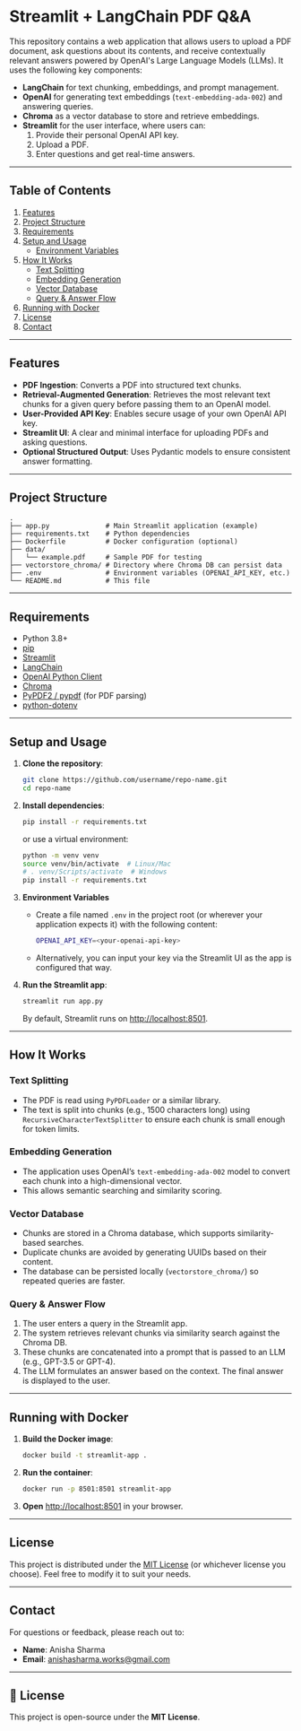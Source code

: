 
# Streamlit + LangChain PDF Q&A

This repository contains a web application that allows users to upload a PDF document, ask questions about its contents, and receive contextually relevant answers powered by OpenAI's Large Language Models (LLMs). It uses the following key components:

- **LangChain** for text chunking, embeddings, and prompt management.
- **OpenAI** for generating text embeddings (`text-embedding-ada-002`) and answering queries.
- **Chroma** as a vector database to store and retrieve embeddings.
- **Streamlit** for the user interface, where users can:
  1. Provide their personal OpenAI API key.
  2. Upload a PDF.
  3. Enter questions and get real-time answers.

---

## Table of Contents
1. [Features](#features)
2. [Project Structure](#project-structure)
3. [Requirements](#requirements)
4. [Setup and Usage](#setup-and-usage)
    - [Environment Variables](#environment-variables)
5. [How It Works](#how-it-works)
    - [Text Splitting](#text-splitting)
    - [Embedding Generation](#embedding-generation)
    - [Vector Database](#vector-database)
    - [Query & Answer Flow](#query--answer-flow)
6. [Running with Docker](#running-with-docker)
7. [License](#license)
8. [Contact](#contact)

---

## Features
- **PDF Ingestion**: Converts a PDF into structured text chunks.
- **Retrieval-Augmented Generation**: Retrieves the most relevant text chunks for a given query before passing them to an OpenAI model.
- **User-Provided API Key**: Enables secure usage of your own OpenAI API key.
- **Streamlit UI**: A clear and minimal interface for uploading PDFs and asking questions.
- **Optional Structured Output**: Uses Pydantic models to ensure consistent answer formatting.

---

## Project Structure
```
.
├── app.py              # Main Streamlit application (example)
├── requirements.txt    # Python dependencies
├── Dockerfile          # Docker configuration (optional)
├── data/
│   └── example.pdf     # Sample PDF for testing
├── vectorstore_chroma/ # Directory where Chroma DB can persist data
├── .env                # Environment variables (OPENAI_API_KEY, etc.)
└── README.md           # This file
```

---

## Requirements
- Python 3.8+
- [pip](https://pip.pypa.io/en/stable/installation/)
- [Streamlit](https://docs.streamlit.io/)
- [LangChain](https://github.com/hwchase17/langchain)
- [OpenAI Python Client](https://pypi.org/project/openai/)
- [Chroma](https://docs.trychroma.com/)
- [PyPDF2 / pypdf](https://pypdf2.readthedocs.io/en/latest/) (for PDF parsing)
- [python-dotenv](https://pypi.org/project/python-dotenv/)

---

## Setup and Usage

1. **Clone the repository**:
   ```bash
   git clone https://github.com/username/repo-name.git
   cd repo-name
   ```

2. **Install dependencies**:
   ```bash
   pip install -r requirements.txt
   ```
   or use a virtual environment:
   ```bash
   python -m venv venv
   source venv/bin/activate  # Linux/Mac
   # . venv/Scripts/activate  # Windows
   pip install -r requirements.txt
   ```

3. **Environment Variables**
   - Create a file named `.env` in the project root (or wherever your application expects it) with the following content:
     ```bash
     OPENAI_API_KEY=<your-openai-api-key>
     ```
   - Alternatively, you can input your key via the Streamlit UI as the app is configured that way.

4. **Run the Streamlit app**:
   ```bash
   streamlit run app.py
   ```
   
   By default, Streamlit runs on [http://localhost:8501](http://localhost:8501).

---

## How It Works

### Text Splitting
- The PDF is read using `PyPDFLoader` or a similar library.
- The text is split into chunks (e.g., 1500 characters long) using `RecursiveCharacterTextSplitter` to ensure each chunk is small enough for token limits.

### Embedding Generation
- The application uses OpenAI’s `text-embedding-ada-002` model to convert each chunk into a high-dimensional vector.
- This allows semantic searching and similarity scoring.

### Vector Database
- Chunks are stored in a Chroma database, which supports similarity-based searches.
- Duplicate chunks are avoided by generating UUIDs based on their content.
- The database can be persisted locally (`vectorstore_chroma/`) so repeated queries are faster.

### Query & Answer Flow
1. The user enters a query in the Streamlit app.
2. The system retrieves relevant chunks via similarity search against the Chroma DB.
3. These chunks are concatenated into a prompt that is passed to an LLM (e.g., GPT-3.5 or GPT-4).
4. The LLM formulates an answer based on the context. The final answer is displayed to the user.

---

## Running with Docker

1. **Build the Docker image**:
   ```bash
   docker build -t streamlit-app .
   ```

2. **Run the container**:
   ```bash
   docker run -p 8501:8501 streamlit-app
   ```

3. **Open** [http://localhost:8501](http://localhost:8501) in your browser.


---

## License
This project is distributed under the [MIT License](LICENSE.md) (or whichever license you choose). Feel free to modify it to suit your needs.

---

## Contact
For questions or feedback, please reach out to:
- **Name**: Anisha Sharma
- **Email**: anishasharma.works@gmail.com

---



## 📜 License
This project is open-source under the **MIT License**.  


